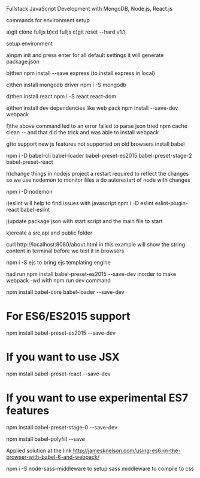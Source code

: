 
Fullstack JavaScript Development with MongoDB, Node.js, React.js

commands for environment setup

a)git clone <remote url> fulljs
b)cd fulljs
c)git reset  --hard v1.1

setup environment

a)npm init and press enter for all default settings it will generate package.json

b)then npm install --save express (to install express in local)

c)then install mongodb driver npm i -S mongodb

d)then install react npm i -S react react-dom

e)then install dev dependencies like web pack 
   npm install --save-dev webpack


f)the above command led to an error failed to parse json
 tried npm cache clean                  -- and that did the trick and was able to install webpack

g)to support new js features not supported on old browsers install babel

npm i -D babel-cli babel-loader babel-preset-es2015 babel-preset-stage-2 babel-preset-react

h)change things in nodejs project a restart required to reflect the changes so we use nodemon to monitor files a do autorestart of node with changes

npm i -D nodemon

i)eslint will help to find issues with javascript
  npm i -D  eslint eslint-plugin-react babel-eslint

  j)update package json with start script and the main file to start

  k)create a src,api and public folder

curl http://localhost:8080/about.html in this example will show the string content in terminal before we test it in browsers

npm i -S ejs to bring ejs templating engine

had run npm install babel-preset-es2015 --save-dev inorder to make webpack -wd with npm run dev command

npm install babel-core babel-loader --save-dev
# For ES6/ES2015 support
npm install babel-preset-es2015 --save-dev

# If you want to use JSX
npm install babel-preset-react --save-dev

# If you want to use experimental ES7 features
npm install babel-preset-stage-0 --save-dev

npm install babel-polyfill --save

Applied solution at the link http://jamesknelson.com/using-es6-in-the-browser-with-babel-6-and-webpack/

npm i -S node-sass-middleware to setup sass middleware to compile to css 